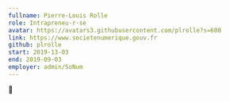 ```yaml
---
fullname: Pierre-Louis Rolle 
role: Intrapreneu·r·se 
avatar: https://avatars3.githubusercontent.com/plrolle?s=600
link: https://www.societenumerique.gouv.fr
github: plrolle 
start: 2019-13-03
end: 2019-09-03
employer: admin/SoNum
---
```


🧀
